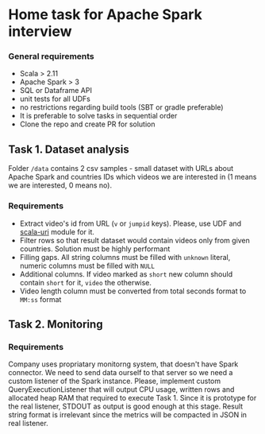 # Home task for Apache Spark interview
### General requirements 
- Scala > 2.11
- Apache Spark > 3
- SQL or Dataframe API
- unit tests for all UDFs
- no restrictions regarding build tools (SBT or gradle preferable)
- It is preferable to solve tasks in sequential order
- Clone the repo and create PR for solution 
## Task 1. Dataset analysis
Folder `/data` contains 2 csv samples - small dataset with URLs about Apache Spark and countries IDs which videos we are interested in (1 means we are interested, 0 means no).
### Requirements
- Extract video's id from URL (`v` or `jumpid` keys). Please, use UDF and [scala-uri](https://github.com/lemonlabsuk/scala-uri) module for it.
- Filter rows so that result dataset would contain videos only from given countries. Solution must be highly performant
- Filling gaps. All string columns must be filled with `unknown` literal, numeric columns must be filled with `NULL`
- Additional columns. If video marked as `short` new column should contain `short` for it, `video` the otherwise.
- Video length column must be converted from total seconds format to `MM:ss` format

## Task 2. Monitoring
### Requirements
Company uses propriatary monitorng system, that doesn't have Spark connector. We need to send data ourself to that server so we need a custom listener of the Spark instance.
Please, implement custom QueryExecutionListener that will output CPU usage, written rows and allocated heap RAM that required to execute Task 1.
Since it is prototype for the real listener, STDOUT as output is good enough at this stage. Result string format is irrelevant since the metrics will be compacted in JSON in real listener. 
